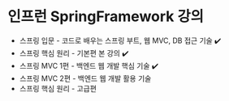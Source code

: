 # 인프런 SpringFramework 강의 
* 스프링 입문 - 코드로 배우는 스프링 부트, 웹 MVC, DB 접근 기술 :heavy_check_mark:
* 스프링 핵심 원리 - 기본편 본 강의 :heavy_check_mark:
* 스프링 MVC 1편 - 백엔드 웹 개발 핵심 기술 :heavy_check_mark:
* 스프링 MVC 2편 - 백엔드 웹 개발 활용 기술
* 스프링 핵심 원리 - 고급편
